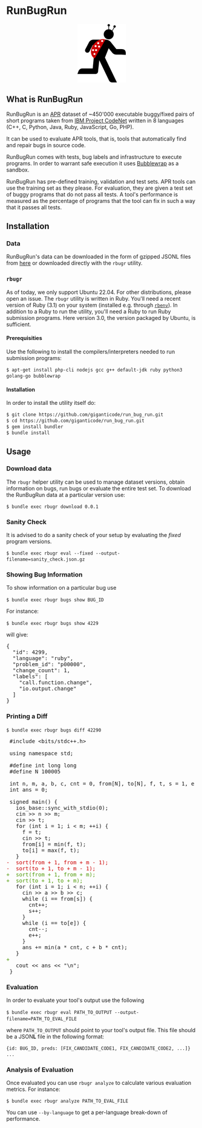 # RunBugRun
<p align="center">
  <img src="docs/logo.png">
</p>

## What is RunBugRun

RunBugRun is an [APR](http://program-repair.org/) dataset of ~450'000 executable buggy/fixed pairs of short programs taken from [IBM Project CodeNet](https://github.com/IBM/Project_CodeNet) written in 8 languages (C++, C, Python, Java, Ruby, JavaScript, Go, PHP).

It can be used to evaluate APR tools, that is, tools that automatically find and repair bugs in source code.

RunBugRun comes with tests, bug labels and infrastructure to execute programs. In order to warrant safe execution it uses [Bubblewrap](https://github.com/containers/bubblewrap) as a sandbox.

RunBugRun has pre-defined training, validation and test sets. APR tools can use the training set as they please. For evaluation, they are given a test set of buggy programs that do not pass all tests. A tool's performance is measured as the percentage of programs that the tool can fix in such a way that it passes all tests.

## Installation

### Data
RunBugRun's data can be downloaded in the form of gzipped JSONL files from [here](https://github.com/giganticode/run_bug_run_data) or downloaded directly with the `rbugr` utility.

### `rbugr`

As of today, we only support Ubuntu 22.04. For other distributions, please open an issue.
The `rbugr` utility is written in Ruby.
You'll need a recent version of Ruby (3.1) on your system (installed e.g. through [`rbenv`](https://github.com/rbenv/rbenv)).
In addition to a Ruby to run the utility, you'll need a Ruby to run Ruby submission programs. Here version 3.0, the version packaged by Ubuntu, is sufficient.

#### Prerequisities
Use the following to install the compilers/interpreters needed to run submission programs:
```
$ apt-get install php-cli nodejs gcc g++ default-jdk ruby python3 golang-go bubblewrap
```

#### Installation
In order to install the utility itself do:
```
$ git clone https://github.com/giganticode/run_bug_run.git
$ cd https://github.com/giganticode/run_bug_run.git
$ gem install bundler
$ bundle install
```

## Usage

### Download data

The `rbugr` helper utility can be used to manage dataset versions, obtain information on bugs, run bugs or evaluate the entire test set. 
To download the RunBugRun data at a particular version use:

```
$ bundle exec rbugr download 0.0.1
```

### Sanity Check

It is advised to do a sanity check of your setup by evaluating the *fixed* program versions.
```
$ bundle exec rbugr eval --fixed --output-filename=sanity_check.json.gz
```

### Showing Bug Information

To show information on a particular bug
use

`$ bundle exec rbugr bugs show BUG_ID`

For instance:

`$ bundle exec rbugr bugs show 4229`

will give:
<pre>{
  &quot;id&quot;: 4299,
  &quot;language&quot;: &quot;ruby&quot;,
  &quot;problem_id&quot;: &quot;p00000&quot;,
  &quot;change_count&quot;: 1,
  &quot;labels&quot;: [
    &quot;call.function.change&quot;,
    &quot;io.output.change&quot;
  ]
}
</pre>

### Printing a Diff

`$ bundle exec rbugr bugs diff 42290`

<pre> #include &lt;bits/stdc++.h&gt;
 
 using namespace std;
 
 #define int long long
 #define N 100005
 
 int n, m, a, b, c, cnt = 0, from[N], to[N], f, t, s = 1, e = 1;
 int ans = 0;
 
 signed main() {
   ios_base::sync_with_stdio(0);
   cin &gt;&gt; n &gt;&gt; m;
   cin &gt;&gt; t;
   for (int i = 1; i &lt; m; ++i) {
     f = t;
     cin &gt;&gt; t;
     from[i] = min(f, t);
     to[i] = max(f, t);
   }
<font color="#CC0000">-  sort(from + 1, from + m - 1);</font>
<font color="#CC0000">-  sort(to + 1, to + m - 1);</font>
<font color="#4E9A06">+  sort(from + 1, from + m);</font>
<font color="#4E9A06">+  sort(to + 1, to + m);</font>
   for (int i = 1; i &lt; n; ++i) {
     cin &gt;&gt; a &gt;&gt; b &gt;&gt; c;
     while (i == from[s]) {
       cnt++;
       s++;
     }
     while (i == to[e]) {
       cnt--;
       e++;
     }
     ans += min(a * cnt, c + b * cnt);
   }
<font color="#4E9A06">+</font>
   cout &lt;&lt; ans &lt;&lt; &quot;\n&quot;;
 }
</pre>

### Evaluation

In order to evaluate your tool's output use the following

`$ bundle exec rbugr eval PATH_TO_OUTPUT --output-filename=PATH_TO_EVAL_FILE`

where `PATH_TO_OUTPUT` should point to your tool's output file. This file should be a JSON**L** file in the following format:

```
{id: BUG_ID, preds: [FIX_CANDIDATE_CODE1, FIX_CANDIDATE_CODE2, ...]}
...
```

### Analysis of Evaluation

Once evaluated you can use `rbugr analyze` to calculate various evaluation metrics.
For instance:
```
$ bundle exec rbugr analyze PATH_TO_EVAL_FILE
```
You can use `--by-language` to get a per-language break-down of performance.

